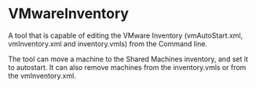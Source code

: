 # VMwareInventory

A tool that is capable of editing the VMware Inventory (vmAutoStart.xml, vmInventory.xml and inventory.vmls) from the Command line.

The tool can move a machine to the Shared Machines inventory, and set it to autostart. It can also remove machines from the inventory.vmls or from the vmInventory.xml.
